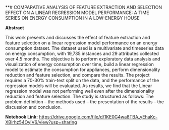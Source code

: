 **# COMPARATIVE ANALYSIS OF FEATURE EXTRACTION AND SELECTION EFFECT ON A LINEAR REGRESSION MODEL PERFORMANCE: A TIME SERIES ON ENERGY CONSUMPTION IN A LOW-ENERGY HOUSE

**Abstract**

This work presents and discusses the effect of feature extraction and feature selection on a linear
regression model performance on an energy consumption dataset. The dataset used is a
multivariate and timeseries data on energy consumption, with 19,735 instances and 29 attributes
collected over 4.5 months. The objective is to perform exploratory data analysis and visualization of
energy consumption over time, build a linear regression model to estimate the consumption for
appliances, perform dimensionality reduction and feature selection, and compare the results. The
project requires a 70-30% train-test split on the data, and the performance of the regression models
will be evaluated. As results, we find that the Linear regression model was not performing well even
after the dimensionality reduction and feature selection. The study is structured as follows: The
problem definition – the methods used – the presentation of the results – the discussion and
conclusion.

**Notebook Link:** https://drive.google.com/file/d/1KE0G4wa8TBA_yEhaKc-XBirhz54OyIV6/view?usp=sharing
